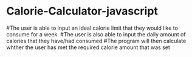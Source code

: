 # Calorie-Calculator-javascript
#The user is able to input an ideal calorie limit that they would like to consume for a week.
#The user is also able to input the daily amount of calories that they have/had consumed
#The program will then calculate whther the user has met the required calorie amount that was set
